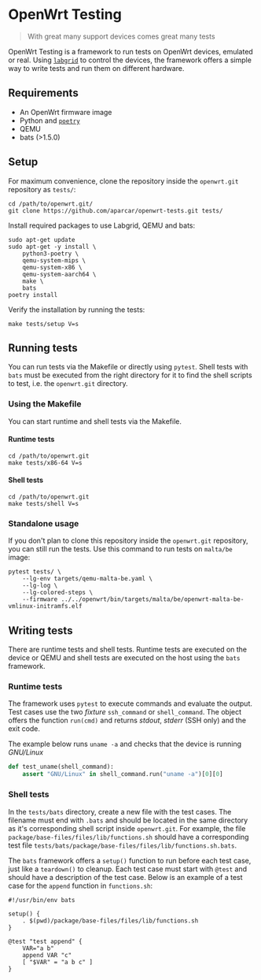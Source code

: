 # OpenWrt Testing

> With great many support devices comes great many tests

OpenWrt Testing is a framework to run tests on OpenWrt devices, emulated or
real. Using [`labgrid`](https://labgrid.readthedocs.io/en/latest/) to control
the devices, the framework offers a simple way to write tests and run them on
different hardware.

## Requirements

- An OpenWrt firmware image
- Python and [`poetry`](https://python-poetry.org/)
- QEMU
- bats (>1.5.0)


## Setup

For maximum convenience, clone the repository inside the `openwrt.git`
repository as `tests/`:

```shell
cd /path/to/openwrt.git/
git clone https://github.com/aparcar/openwrt-tests.git tests/
```

Install required packages to use Labgrid, QEMU and bats:

```shell
sudo apt-get update
sudo apt-get -y install \
    python3-poetry \
    qemu-system-mips \
    qemu-system-x86 \
    qemu-system-aarch64 \
    make \
    bats
poetry install
```

Verify the installation by running the tests:

```shell
make tests/setup V=s
```

## Running tests

You can run tests via the Makefile or directly using `pytest`. Shell tests with
`bats` must be executed from the right directory for it to find the shell
scripts to test, i.e. the `openwrt.git` directory.

### Using the Makefile

You can start runtime and shell tests via the Makefile.
#### Runtime tests

```shell
cd /path/to/openwrt.git
make tests/x86-64 V=s
```

#### Shell tests

```shell
cd /path/to/openwrt.git
make tests/shell V=s
```

### Standalone usage

If you don't plan to clone this repository inside the `openwrt.git` repository,
you can still run the tests. Use this command to run tests on `malta/be` image:

```shell
pytest tests/ \
    --lg-env targets/qemu-malta-be.yaml \
    --lg-log \
    --lg-colored-steps \
    --firmware ../../openwrt/bin/targets/malta/be/openwrt-malta-be-vmlinux-initramfs.elf
```

## Writing tests

There are runtime tests and shell tests. Runtime tests are executed on the
device or QEMU and shell tests are executed on the host using the `bats`
framework.

### Runtime tests

The framework uses `pytest` to execute commands and evaluate the output. Test
cases use the two _fixture_ `ssh_command` or `shell_command`. The object offers
the function `run(cmd)` and returns _stdout_, _stderr_ (SSH only) and the exit
code.

The example below runs `uname -a` and checks that the device is running
_GNU/Linux_

```python
def test_uname(shell_command):
    assert "GNU/Linux" in shell_command.run("uname -a")[0][0]
```

### Shell tests

In the `tests/bats` directory, create a new file with the test cases. The
filename must end with `.bats` and should be located in the same directory as
it's corresponding shell script inside `openwrt.git`. For example, the file
`package/base-files/files/lib/functions.sh` should have a corresponding test
file `tests/bats/package/base-files/files/lib/functions.sh.bats`.

The `bats` framework offers a `setup()` function to run before each test case,
just like a `teardown()` to cleanup. Each test case must start with `@test` and
should have a description of the test case. Below is an example of a test case
for the `append` function in `functions.sh`:

```shell
#!/usr/bin/env bats

setup() {
    . $(pwd)/package/base-files/files/lib/functions.sh
}

@test "test append" {
    VAR="a b"
    append VAR "c"
    [ "$VAR" = "a b c" ]
}
```
